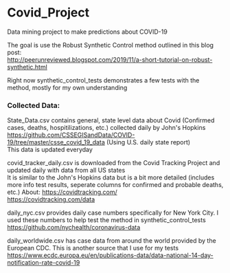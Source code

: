 # Covid_Project
Data mining project to make predictions about COVID-19  

The goal is use the Robust Synthetic Control method outlined in this blog post:  
http://peerunreviewed.blogspot.com/2019/11/a-short-tutorial-on-robust-synthetic.html

Right now synthetic_control_tests demonstrates a few tests with the method, mostly for my own understanding


### Collected Data:

State_Data.csv contains general, state level data about Covid (Confirmed cases, deaths, hospitilizations, etc.) collected daily by John's Hopkins  
https://github.com/CSSEGISandData/COVID-19/tree/master/csse_covid_19_data  (Using U.S. daily state report)  
This data is updated everyday  

covid_tracker_daily.csv is downloaded from the Covid Tracking Project and updated daily with data from all US states  
It is similar to the John's Hopkins data but is a bit more detailed (includes more info test results, seperate columns for confirmed and probable deaths, etc.) 
About: https://covidtracking.com/   
https://covidtracking.com/data

daily_nyc.csv provides daily case numbers specifically for New York City. I used these numbers to help test the method in synthetic_control_tests
https://github.com/nychealth/coronavirus-data

daily_worldwide.csv has case data from around the world provided by the European CDC. This is another source that I use for my tests
https://www.ecdc.europa.eu/en/publications-data/data-national-14-day-notification-rate-covid-19
